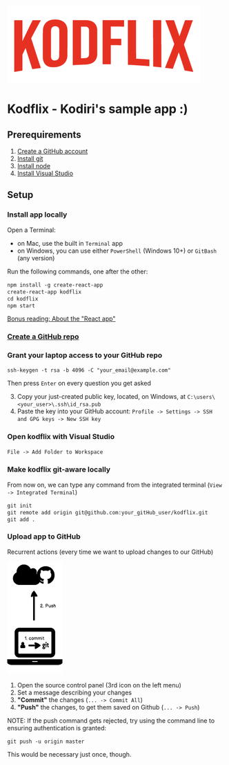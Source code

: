 ![Kodflix](./kodflix.png?raw=true "Title")

# Kodflix - Kodiri's sample app :)

## Prerequirements
1. [Create a GitHub account](https://github.com)
2. [Install git](https://git-scm.com/downloads)
3. [Install node](https://nodejs.org/en/download/)
4. [Install Visual Studio](https://code.visualstudio.com/download)

## Setup

### Install app locally
Open a Terminal:
* on Mac, use the built in `Terminal` app
* on Windows, you can use either `PowerShell` (Windows 10+) or `GitBash` (any version)

Run the following commands, one after the other:
```
npm install -g create-react-app
create-react-app kodflix
cd kodflix
npm start
```
[Bonus reading: About the "React app"](https://github.com/facebook/create-react-app)

### [Create a GitHub repo](https://github.com/new)

### Grant your laptop access to your GitHub repo
```
ssh-keygen -t rsa -b 4096 -C "your_email@example.com"
```
Then press `Enter` on every question you get asked

3. Copy your just-created public key, located, on Windows, at `C:\users\<your_user>\.ssh\id_rsa.pub`
4. Paste the key into your GitHub account: `Profile -> Settings -> SSH and GPG keys -> New SSH key`

### Open kodflix with Visual Studio

`File -> Add Folder to Workspace`

### Make kodflix git-aware locally
From now on, we can type any command from the integrated terminal (`View -> Integrated Terminal`)
```
git init
git remote add origin git@github.com:your_gitHub_user/kodflix.git
git add .
```
### Upload app to GitHub
Recurrent actions (every time we want to upload changes to our GitHub)

![Kodflix](./commit-push.png?raw=true "commit-push")
1. Open the source control panel (3rd icon on the left menu)
2. Set a message describing your changes
3. **"Commit"** the changes (`... -> Commit All`)
4. **"Push"** the changes, to get them saved on Github (`... -> Push`)

NOTE: If the push command gets rejected, try using the command line to ensuring authentication is granted:
```
git push -u origin master
```
This would be necessary just once, though.